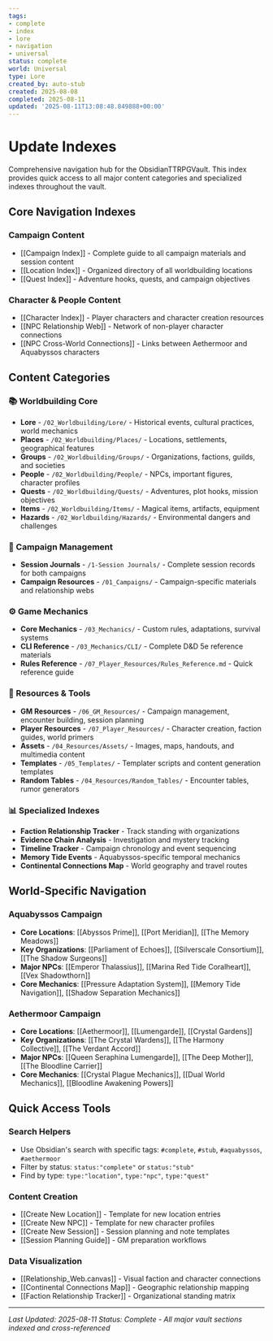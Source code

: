 ```yaml
---
tags:
- complete
- index
- lore
- navigation
- universal
status: complete
world: Universal
type: Lore
created_by: auto-stub
created: 2025-08-08
completed: 2025-08-11
updated: '2025-08-11T13:08:48.849888+00:00'
---
```



# Update Indexes

Comprehensive navigation hub for the ObsidianTTRPGVault. This index provides quick access to all major content categories and specialized indexes throughout the vault.

## Core Navigation Indexes

### Campaign Content
- [[Campaign Index]] - Complete guide to all campaign materials and session content
- [[Location Index]] - Organized directory of all worldbuilding locations
- [[Quest Index]] - Adventure hooks, quests, and campaign objectives

### Character & People Content
- [[Character Index]] - Player characters and character creation resources
- [[NPC Relationship Web]] - Network of non-player character connections
- [[NPC Cross-World Connections]] - Links between Aethermoor and Aquabyssos characters

## Content Categories

### 📚 Worldbuilding Core
- **Lore** - `/02_Worldbuilding/Lore/` - Historical events, cultural practices, world mechanics
- **Places** - `/02_Worldbuilding/Places/` - Locations, settlements, geographical features
- **Groups** - `/02_Worldbuilding/Groups/` - Organizations, factions, guilds, and societies
- **People** - `/02_Worldbuilding/People/` - NPCs, important figures, character profiles
- **Quests** - `/02_Worldbuilding/Quests/` - Adventures, plot hooks, mission objectives
- **Items** - `/02_Worldbuilding/Items/` - Magical items, artifacts, equipment
- **Hazards** - `/02_Worldbuilding/Hazards/` - Environmental dangers and challenges

### 🎲 Campaign Management
- **Session Journals** - `/1-Session Journals/` - Complete session records for both campaigns
- **Campaign Resources** - `/01_Campaigns/` - Campaign-specific materials and relationship webs

### ⚙️ Game Mechanics
- **Core Mechanics** - `/03_Mechanics/` - Custom rules, adaptations, survival systems
- **CLI Reference** - `/03_Mechanics/CLI/` - Complete D&D 5e reference materials
- **Rules Reference** - `/07_Player_Resources/Rules_Reference.md` - Quick reference guide

### 🎯 Resources & Tools
- **GM Resources** - `/06_GM_Resources/` - Campaign management, encounter building, session planning
- **Player Resources** - `/07_Player_Resources/` - Character creation, faction guides, world primers
- **Assets** - `/04_Resources/Assets/` - Images, maps, handouts, and multimedia content
- **Templates** - `/05_Templates/` - Templater scripts and content generation templates
- **Random Tables** - `/04_Resources/Random_Tables/` - Encounter tables, rumor generators

### 📊 Specialized Indexes
- **Faction Relationship Tracker** - Track standing with organizations
- **Evidence Chain Analysis** - Investigation and mystery tracking
- **Timeline Tracker** - Campaign chronology and event sequencing
- **Memory Tide Events** - Aquabyssos-specific temporal mechanics
- **Continental Connections Map** - World geography and travel routes

## World-Specific Navigation

### Aquabyssos Campaign
- **Core Locations**: [[Abyssos Prime]], [[Port Meridian]], [[The Memory Meadows]]
- **Key Organizations**: [[Parliament of Echoes]], [[Silverscale Consortium]], [[The Shadow Surgeons]]
- **Major NPCs**: [[Emperor Thalassius]], [[Marina Red Tide Coralheart]], [[Vex Shadowthorn]]
- **Core Mechanics**: [[Pressure Adaptation System]], [[Memory Tide Navigation]], [[Shadow Separation Mechanics]]

### Aethermoor Campaign
- **Core Locations**: [[Aethermoor]], [[Lumengarde]], [[Crystal Gardens]]
- **Key Organizations**: [[The Crystal Wardens]], [[The Harmony Collective]], [[The Verdant Accord]]
- **Major NPCs**: [[Queen Seraphina Lumengarde]], [[The Deep Mother]], [[The Bloodline Carrier]]
- **Core Mechanics**: [[Crystal Plague Mechanics]], [[Dual World Mechanics]], [[Bloodline Awakening Powers]]

## Quick Access Tools

### Search Helpers
- Use Obsidian's search with specific tags: `#complete`, `#stub`, `#aquabyssos`, `#aethermoor`
- Filter by status: `status:"complete"` or `status:"stub"`
- Find by type: `type:"location"`, `type:"npc"`, `type:"quest"`

### Content Creation
- [[Create New Location]] - Template for new location entries
- [[Create New NPC]] - Template for new character profiles
- [[Create New Session]] - Session planning and note templates
- [[Session Planning Guide]] - GM preparation workflows

### Data Visualization
- [[Relationship_Web.canvas]] - Visual faction and character connections
- [[Continental Connections Map]] - Geographic relationship mapping
- [[Faction Relationship Tracker]] - Organizational standing matrix

---

*Last Updated: 2025-08-11*
*Status: Complete - All major vault sections indexed and cross-referenced*
